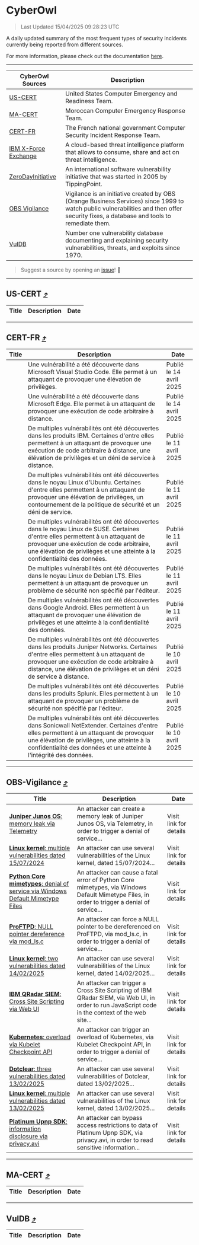 
 <div id='top'></div>

# CyberOwl

 > Last Updated 15/04/2025 09:28:23 UTC
 
 A daily updated summary of the most frequent types of security incidents currently being reported from different sources.
 
 For more information, please check out the documentation [here](./docs/README.md).
 
 ---
 |CyberOwl Sources|Description|
 |---|---|
 |[US-CERT](#us-cert-arrow_heading_up)|United States Computer Emergency and Readiness Team.|
 |[MA-CERT](#ma-cert-arrow_heading_up)|Moroccan Computer Emergency Response Team.|
 |[CERT-FR](#cert-fr-arrow_heading_up)|The French national government Computer Security Incident Response Team.|
 |[IBM X-Force Exchange](#ibmcloud-arrow_heading_up)|A cloud-based threat intelligence platform that allows to consume, share and act on threat intelligence.|
 |[ZeroDayInitiative](#zerodayinitiative-arrow_heading_up)|An international software vulnerability initiative that was started in 2005 by TippingPoint.|
 |[OBS Vigilance](#obs-vigilance-arrow_heading_up)|Vigilance is an initiative created by OBS (Orange Business Services) since 1999 to watch public vulnerabilities and then offer security fixes, a database and tools to remediate them.|
 |[VulDB](#vuldb-arrow_heading_up)|Number one vulnerability database documenting and explaining security vulnerabilities, threats, and exploits since 1970.|
 
 > Suggest a source by opening an [issue](https://github.com/karimhabush/cyberowl/issues)! :raised_hands:
 ---

## US-CERT [:arrow_heading_up:](#cyberowl)

 |Title|Description|Date|
 |---|---|---|
 
 ---

## CERT-FR [:arrow_heading_up:](#cyberowl)

 |Title|Description|Date|
 |---|---|---|
 |[](https://www.cert.ssi.gouv.fr/avis/CERTFR-2025-AVI-0311/)|Une vulnérabilité a été découverte dans Microsoft Visual Studio Code. Elle permet à un attaquant de provoquer une élévation de privilèges.|Publié le 14 avril 2025|
 |[](https://www.cert.ssi.gouv.fr/avis/CERTFR-2025-AVI-0310/)|Une vulnérabilité a été découverte dans Microsoft Edge. Elle permet à un attaquant de provoquer une exécution de code arbitraire à distance.|Publié le 14 avril 2025|
 |[](https://www.cert.ssi.gouv.fr/avis/CERTFR-2025-AVI-0309/)|De multiples vulnérabilités ont été découvertes dans les produits IBM. Certaines d'entre elles permettent à un attaquant de provoquer une exécution de code arbitraire à distance, une élévation de privilèges et un déni de service à distance.|Publié le 11 avril 2025|
 |[](https://www.cert.ssi.gouv.fr/avis/CERTFR-2025-AVI-0308/)|De multiples vulnérabilités ont été découvertes dans le noyau Linux d'Ubuntu. Certaines d'entre elles permettent à un attaquant de provoquer une élévation de privilèges, un contournement de la politique de sécurité et un déni de service.|Publié le 11 avril 2025|
 |[](https://www.cert.ssi.gouv.fr/avis/CERTFR-2025-AVI-0307/)|De multiples vulnérabilités ont été découvertes dans le noyau Linux de SUSE. Certaines d'entre elles permettent à un attaquant de provoquer une exécution de code arbitraire, une élévation de privilèges et une atteinte à la confidentialité des données.|Publié le 11 avril 2025|
 |[](https://www.cert.ssi.gouv.fr/avis/CERTFR-2025-AVI-0306/)|De multiples vulnérabilités ont été découvertes dans le noyau Linux de Debian LTS. Elles permettent à un attaquant de provoquer un problème de sécurité non spécifié par l'éditeur.|Publié le 11 avril 2025|
 |[](https://www.cert.ssi.gouv.fr/avis/CERTFR-2025-AVI-0305/)|De multiples vulnérabilités ont été découvertes dans Google Android. Elles permettent à un attaquant de provoquer une élévation de privilèges et une atteinte à la confidentialité des données.|Publié le 11 avril 2025|
 |[](https://www.cert.ssi.gouv.fr/avis/CERTFR-2025-AVI-0304/)|De multiples vulnérabilités ont été découvertes dans les produits Juniper Networks. Certaines d'entre elles permettent à un attaquant de provoquer une exécution de code arbitraire à distance, une élévation de privilèges et un déni de service à distance.|Publié le 10 avril 2025|
 |[](https://www.cert.ssi.gouv.fr/avis/CERTFR-2025-AVI-0303/)|De multiples vulnérabilités ont été découvertes dans les produits Splunk. Elles permettent à un attaquant de provoquer un problème de sécurité non spécifié par l'éditeur.|Publié le 10 avril 2025|
 |[](https://www.cert.ssi.gouv.fr/avis/CERTFR-2025-AVI-0302/)|De multiples vulnérabilités ont été découvertes dans Sonicwall NetExtender. Certaines d'entre elles permettent à un attaquant de provoquer une élévation de privilèges, une atteinte à la confidentialité des données et une atteinte à l'intégrité des données.|Publié le 10 avril 2025|
 
 ---

## OBS-Vigilance [:arrow_heading_up:](#cyberowl)

 |Title|Description|Date|
 |---|---|---|
 |[<a href="https://vigilance.fr/vulnerability/Juniper-Junos-OS-memory-leak-via-Telemetry-44745" class="noirorange"><b>Juniper Junos OS</b>: memory leak via Telemetry</a>](https://vigilance.fr/vulnerability/Juniper-Junos-OS-memory-leak-via-Telemetry-44745)|An attacker can create a memory leak of Juniper Junos OS, via Telemetry, in order to trigger a denial of service...|Visit link for details|
 |[<a href="https://vigilance.fr/vulnerability/Linux-kernel-multiple-vulnerabilities-dated-15-07-2024-44742" class="noirorange"><b>Linux kernel</b>: multiple vulnerabilities dated 15/07/2024</a>](https://vigilance.fr/vulnerability/Linux-kernel-multiple-vulnerabilities-dated-15-07-2024-44742)|An attacker can use several vulnerabilities of the Linux kernel, dated 15/07/2024...|Visit link for details|
 |[<a href="https://vigilance.fr/vulnerability/Python-Core-mimetypes-denial-of-service-via-Windows-Default-Mimetype-Files-46395" class="noirorange"><b>Python Core mimetypes</b>: denial of service via Windows Default Mimetype Files</a>](https://vigilance.fr/vulnerability/Python-Core-mimetypes-denial-of-service-via-Windows-Default-Mimetype-Files-46395)|An attacker can cause a fatal error of Python Core mimetypes, via Windows Default Mimetype Files, in order to trigger a denial of service...|Visit link for details|
 |[<a href="https://vigilance.fr/vulnerability/ProFTPD-NULL-pointer-dereference-via-mod-ls-c-46393" class="noirorange"><b>ProFTPD</b>: NULL pointer dereference via mod_ls.c</a>](https://vigilance.fr/vulnerability/ProFTPD-NULL-pointer-dereference-via-mod-ls-c-46393)|An attacker can force a NULL pointer to be dereferenced on ProFTPD, via mod_ls.c, in order to trigger a denial of service...|Visit link for details|
 |[<a href="https://vigilance.fr/vulnerability/Linux-kernel-two-vulnerabilities-dated-14-02-2025-46392" class="noirorange"><b>Linux kernel</b>: two vulnerabilities dated 14/02/2025</a>](https://vigilance.fr/vulnerability/Linux-kernel-two-vulnerabilities-dated-14-02-2025-46392)|An attacker can use several vulnerabilities of the Linux kernel, dated 14/02/2025...|Visit link for details|
 |[<a href="https://vigilance.fr/vulnerability/IBM-QRadar-SIEM-Cross-Site-Scripting-via-Web-UI-46391" class="noirorange"><b>IBM QRadar SIEM</b>: Cross Site Scripting via Web UI</a>](https://vigilance.fr/vulnerability/IBM-QRadar-SIEM-Cross-Site-Scripting-via-Web-UI-46391)|An attacker can trigger a Cross Site Scripting of IBM QRadar SIEM, via Web UI, in order to run JavaScript code in the context of the web site...|Visit link for details|
 |[<a href="https://vigilance.fr/vulnerability/Kubernetes-overload-via-Kubelet-Checkpoint-API-46389" class="noirorange"><b>Kubernetes</b>: overload via Kubelet Checkpoint API</a>](https://vigilance.fr/vulnerability/Kubernetes-overload-via-Kubelet-Checkpoint-API-46389)|An attacker can trigger an overload of Kubernetes, via Kubelet Checkpoint API, in order to trigger a denial of service...|Visit link for details|
 |[<a href="https://vigilance.fr/vulnerability/Dotclear-three-vulnerabilities-dated-13-02-2025-46388" class="noirorange"><b>Dotclear</b>: three vulnerabilities dated 13/02/2025</a>](https://vigilance.fr/vulnerability/Dotclear-three-vulnerabilities-dated-13-02-2025-46388)|An attacker can use several vulnerabilities of Dotclear, dated 13/02/2025...|Visit link for details|
 |[<a href="https://vigilance.fr/vulnerability/Linux-kernel-multiple-vulnerabilities-dated-13-02-2025-46387" class="noirorange"><b>Linux kernel</b>: multiple vulnerabilities dated 13/02/2025</a>](https://vigilance.fr/vulnerability/Linux-kernel-multiple-vulnerabilities-dated-13-02-2025-46387)|An attacker can use several vulnerabilities of the Linux kernel, dated 13/02/2025...|Visit link for details|
 |[<a href="https://vigilance.fr/vulnerability/Platinum-Upnp-SDK-information-disclosure-via-privacy-avi-46386" class="noirorange"><b>Platinum Upnp SDK</b>: information disclosure via privacy.avi</a>](https://vigilance.fr/vulnerability/Platinum-Upnp-SDK-information-disclosure-via-privacy-avi-46386)|An attacker can bypass access restrictions to data of Platinum Upnp SDK, via privacy.avi, in order to read sensitive information...|Visit link for details|
 
 ---

## MA-CERT [:arrow_heading_up:](#cyberowl)

 |Title|Description|Date|
 |---|---|---|
 
 ---

## VulDB [:arrow_heading_up:](#cyberowl)

 |Title|Description|Date|
 |---|---|---|
 